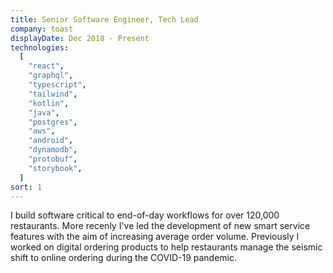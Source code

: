 ```yaml
---
title: Senior Software Engineer, Tech Lead
company: toast
displayDate: Dec 2018 - Present
technologies:
  [
    "react",
    "graphql",
    "typescript",
    "tailwind",
    "kotlin",
    "java",
    "postgres",
    "aws",
    "android",
    "dynamodb",
    "protobuf",
    "storybook",
  ]
sort: 1
---
```


I build software critical to end-of-day workflows for over 120,000 restaurants. More recenly I've led the development of new smart service features with the aim of increasing average order volume. Previously I worked on digital ordering products to help restaurants manage the seismic shift to online ordering during the COVID-19 pandemic.
